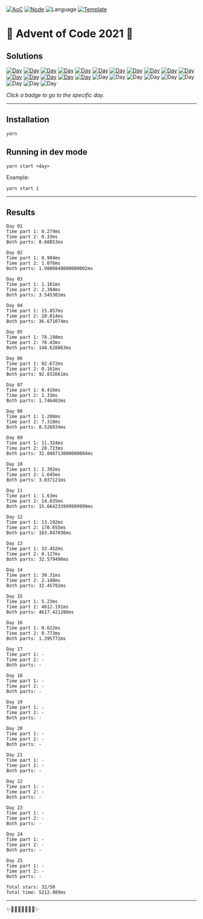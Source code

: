 <!-- Entries between SOLUTIONS and RESULTS tags are auto-generated -->

[![AoC](https://badgen.net/badge/AoC/2021/blue)](https://adventofcode.com/2021)
[![Node](https://badgen.net/badge/Node/v16.13.0+/blue)](https://nodejs.org/en/download/)
![Language](https://badgen.net/badge/Language/TypeScript/blue)
[![Template](https://badgen.net/badge/Template/aocrunner/blue)](https://github.com/caderek/aocrunner)

# 🎄 Advent of Code 2021 🎄

## Solutions

<!--SOLUTIONS-->

[![Day](https://badgen.net/badge/01/%E2%98%85%E2%98%85/green)](src/day01)
[![Day](https://badgen.net/badge/02/%E2%98%85%E2%98%85/green)](src/day02)
[![Day](https://badgen.net/badge/03/%E2%98%85%E2%98%85/green)](src/day03)
[![Day](https://badgen.net/badge/04/%E2%98%85%E2%98%85/green)](src/day04)
[![Day](https://badgen.net/badge/05/%E2%98%85%E2%98%85/green)](src/day05)
[![Day](https://badgen.net/badge/06/%E2%98%85%E2%98%85/green)](src/day06)
[![Day](https://badgen.net/badge/07/%E2%98%85%E2%98%85/green)](src/day07)
[![Day](https://badgen.net/badge/08/%E2%98%85%E2%98%85/green)](src/day08)
[![Day](https://badgen.net/badge/09/%E2%98%85%E2%98%85/green)](src/day09)
[![Day](https://badgen.net/badge/10/%E2%98%85%E2%98%85/green)](src/day10)
[![Day](https://badgen.net/badge/11/%E2%98%85%E2%98%85/green)](src/day11)
[![Day](https://badgen.net/badge/12/%E2%98%85%E2%98%85/green)](src/day12)
[![Day](https://badgen.net/badge/13/%E2%98%85%E2%98%85/green)](src/day13)
[![Day](https://badgen.net/badge/14/%E2%98%85%E2%98%85/green)](src/day14)
[![Day](https://badgen.net/badge/15/%E2%98%85%E2%98%85/green)](src/day15)
[![Day](https://badgen.net/badge/16/%E2%98%85%E2%98%85/green)](src/day16)
![Day](https://badgen.net/badge/17/%E2%98%86%E2%98%86/gray)
![Day](https://badgen.net/badge/18/%E2%98%86%E2%98%86/gray)
![Day](https://badgen.net/badge/19/%E2%98%86%E2%98%86/gray)
![Day](https://badgen.net/badge/20/%E2%98%86%E2%98%86/gray)
![Day](https://badgen.net/badge/21/%E2%98%86%E2%98%86/gray)
![Day](https://badgen.net/badge/22/%E2%98%86%E2%98%86/gray)
![Day](https://badgen.net/badge/23/%E2%98%86%E2%98%86/gray)
![Day](https://badgen.net/badge/24/%E2%98%86%E2%98%86/gray)
![Day](https://badgen.net/badge/25/%E2%98%86%E2%98%86/gray)

<!--/SOLUTIONS-->

_Click a badge to go to the specific day._

---

## Installation

```
yarn
```

## Running in dev mode

```
yarn start <day>
```

Example:

```
yarn start 1
```

---

## Results

<!--RESULTS-->

```
Day 01
Time part 1: 0.279ms
Time part 2: 0.33ms
Both parts: 0.60853ms
```

```
Day 02
Time part 1: 0.904ms
Time part 2: 1.076ms
Both parts: 1.9800840000000002ms
```

```
Day 03
Time part 1: 1.161ms
Time part 2: 2.384ms
Both parts: 3.545381ms
```

```
Day 04
Time part 1: 15.857ms
Time part 2: 20.814ms
Both parts: 36.671074ms
```

```
Day 05
Time part 1: 78.198ms
Time part 2: 70.43ms
Both parts: 148.628863ms
```

```
Day 06
Time part 1: 92.672ms
Time part 2: 0.161ms
Both parts: 92.832661ms
```

```
Day 07
Time part 1: 0.416ms
Time part 2: 1.33ms
Both parts: 1.746403ms
```

```
Day 08
Time part 1: 1.208ms
Time part 2: 7.318ms
Both parts: 8.526034ms
```

```
Day 09
Time part 1: 11.324ms
Time part 2: 20.723ms
Both parts: 32.046713000000004ms
```

```
Day 10
Time part 1: 1.392ms
Time part 2: 1.645ms
Both parts: 3.037121ms
```

```
Day 11
Time part 1: 1.63ms
Time part 2: 14.035ms
Both parts: 15.664233999999999ms
```

```
Day 12
Time part 1: 13.192ms
Time part 2: 170.655ms
Both parts: 183.847036ms
```

```
Day 13
Time part 1: 32.452ms
Time part 2: 0.127ms
Both parts: 32.579496ms
```

```
Day 14
Time part 1: 30.31ms
Time part 2: 2.148ms
Both parts: 32.45791ms
```

```
Day 15
Time part 1: 5.23ms
Time part 2: 4612.191ms
Both parts: 4617.421286ms
```

```
Day 16
Time part 1: 0.622ms
Time part 2: 0.773ms
Both parts: 1.395772ms
```

```
Day 17
Time part 1: -
Time part 2: -
Both parts: -
```

```
Day 18
Time part 1: -
Time part 2: -
Both parts: -
```

```
Day 19
Time part 1: -
Time part 2: -
Both parts: -
```

```
Day 20
Time part 1: -
Time part 2: -
Both parts: -
```

```
Day 21
Time part 1: -
Time part 2: -
Both parts: -
```

```
Day 22
Time part 1: -
Time part 2: -
Both parts: -
```

```
Day 23
Time part 1: -
Time part 2: -
Both parts: -
```

```
Day 24
Time part 1: -
Time part 2: -
Both parts: -
```

```
Day 25
Time part 1: -
Time part 2: -
Both parts: -
```

```
Total stars: 32/50
Total time: 5212.989ms
```

<!--/RESULTS-->

---

✨🎄🎁🎄🎅🎄🎁🎄✨
